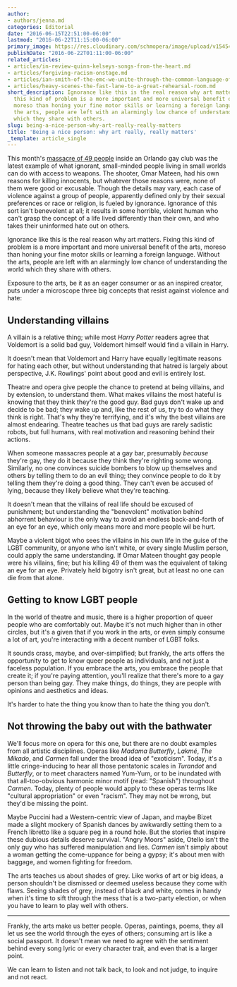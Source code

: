 ```yaml
---
author:
- authors/jenna.md
categories: Editorial
date: "2016-06-15T22:51:00-06:00"
lastmod: "2016-06-22T11:15:00-06:00"
primary_image: https://res.cloudinary.com/schmopera/image/upload/v1545409169/media/webhook-uploads/1466561457461/2016-06-22---Art-Matters.jpg.jpg
publishDate: "2016-06-22T01:11:00-06:00"
related_articles:
- articles/in-review-quinn-kelseys-songs-from-the-heart.md
- articles/forgiving-racism-onstage.md
- articles/ian-smith-of-the-emc-we-unite-through-the-common-language-of-music.md
- articles/heavy-scenes-the-fast-lane-to-a-great-rehearsal-room.md
short_description: Ignorance like this is the real reason why art matters. Fixing
  this kind of problem is a more important and more universal benefit of the arts,
  moreso than honing your fine motor skills or learning a foreign language. Without
  the arts, people are left with an alarmingly low chance of understanding the world
  which they share with others.
slug: being-a-nice-person-why-art-really-really-matters
title: 'Being a nice person: why art really, really matters'
_template: article_single
---
```


This month's [massacre of 49 people](http://www.cnn.com/2016/06/12/us/orlando-nightclub-shooting/) inside an Orlando gay club was the latest example of what ignorant, small-minded people living in small worlds can do with access to weapons. The shooter, Omar Mateen, had his own reasons for killing innocents, but whatever those reasons were, none of them were good or excusable. Though the details may vary, each case of violence against a group of people, apparently defined only by their sexual preferences or race or religion, is fueled by ignorance. Ignorance of this sort isn't benevolent at all; it results in some horrible, violent human who can't grasp the concept of a life lived differently than their own, and who takes their uninformed hate out on others.

Ignorance like this is the real reason why art matters. Fixing this kind of problem is a more important and more universal benefit of the arts, moreso than honing your fine motor skills or learning a foreign language. Without the arts, people are left with an alarmingly low chance of understanding the world which they share with others.

Exposure to the arts, be it as an eager consumer or as an inspired creator, puts under a microscope three big concepts that resist against violence and hate:

## Understanding villains

A villain is a relative thing; while most *Harry Potter* readers agree that Voldemort is a solid bad guy, Voldemort himself would find a villain in Harry. 

It doesn't mean that Voldemort and Harry have equally legitimate reasons for hating each other, but without understanding that hatred is largely about perspective, J.K. Rowlings' point about good and evil is entirely lost.

Theatre and opera give people the chance to pretend at being villains, and by extension, to understand them. What makes villains the most hateful is knowing that they think they're the good guy. Bad guys don't wake up and decide to be bad; they wake up and, like the rest of us, try to do what they think is right. That's why they're terrifying, and it's why the best villains are almost endearing. Theatre teaches us that bad guys are rarely sadistic robots, but full humans, with real motivation and reasoning behind their actions.

When someone massacres people at a gay bar, presumably *because* they're gay, they do it because they think they're righting some wrong. Similarly, no one convinces suicide bombers to blow up themselves and others by telling them to do an evil thing; they convince people to do it by telling them they're doing a good thing. They can't even be accused of lying, because they likely believe what they're teaching. 

It doesn't mean that the villains of real life should be excused of punishment; but understanding the "benevolent" motivation behind abhorrent behaviour is the only way to avoid an endless back-and-forth of an eye for an eye, which only means more and more people wil be hurt.

Maybe a violent bigot who sees the villains in his own life in the guise of the LGBT community, or anyone who isn't white, or every single Muslim person, could apply the same understanding. If Omar Mateen thought gay people were his villains, fine; but his killing 49 of them was the equivalent of taking an eye for an eye. Privately held bigotry isn't great, but at least no one can die from that alone.

## Getting to know LGBT people

In the world of theatre and music, there is a higher proportion of queer people who are comfortably out. Maybe it's not much higher than in other circles, but it's a given that if you work in the arts, or even simply consume a lot of art, you're interacting with a decent number of LGBT folks.

It sounds crass, maybe, and over-simplified; but frankly, the arts offers the opportunity to get to know queer people as individuals, and not just a faceless population. If you embrace the arts, you embrace the people that create it; if you're paying attention, you'll realize that there's more to a gay person than being gay. They make things, do things, they are people with opinions and aesthetics and ideas. 

It's harder to hate the thing you know than to hate the thing you don't.

## Not throwing the baby out with the bathwater

We'll focus more on opera for this one, but there are no doubt examples from all artistic disciplines. Operas like *Madama Butterfly*, *Lakmé*, *The Mikado*, and *Carmen* fall under the broad idea of "exoticism". Today, it's a little cringe-inducing to hear all those pentatonic scales in *Turandot* and *Butterfly*, or to meet characters named Yum-Yum, or to be inundated with that all-too-obvious harmonic minor motif (read: "Spanish") throughout *Carmen*. Today, plenty of people would apply to these operas terms like "cultural appropriation" or even "racism". They may not be wrong, but they'd be missing the point.

Maybe Puccini had a Western-centric view of Japan, and maybe Bizet made a slight mockery of Spanish dances by awkwardly setting them to a French libretto like a square peg in a round hole. But the stories that inspire these dubious details deserve survival. "Angry Moors" aside, Otello isn't the only guy who has suffered manipulation and lies. *Carmen* isn't simply about a woman getting the come-uppance for being a gypsy; it's about men with baggage, and women fighting for freedom.

The arts teaches us about shades of grey. Like works of art or big ideas, a person shouldn't be dismissed or deemed useless because they come with flaws. Seeing shades of grey, instead of black and white, comes in handy when it's time to sift through the mess that is a two-party election, or when you have to learn to play well with others.

***
Frankly, the arts make us better people. Operas, paintings, poems, they all let us see the world through the eyes of others; consuming art is like a social passport. It doesn't mean we need to agree with the sentiment behind every song lyric or every character trait, and even that is a larger point. 

We can learn to listen and not talk back, to look and not judge, to inquire and not react.
